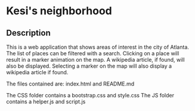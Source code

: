 # Kesi's neighborhood


## Description
This is a web application that shows areas of interest in the city of Atlanta. The list of places can be filtered with
a search. Clicking on a place will result in a marker animation on the map.  A wikipedia article, if found, will also be displayed.
Selecting a marker on the map will also display a wikipedia article if found.


The files contained are:
index.html and README.md

The CSS folder contains a bootstrap.css and style.css
The JS folder contains a helper.js and script.js



